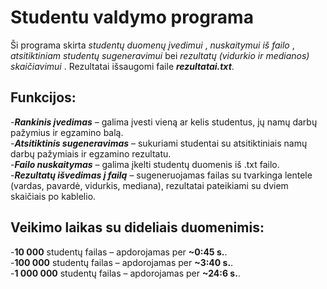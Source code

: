 # Studentu valdymo programa
Ši programa skirta  *studentų duomenų įvedimui* ,  *nuskaitymui iš failo* ,  *atsitiktiniam studentų sugeneravimui*  bei  *rezultatų (vidurkio ir medianos) skaičiavimui* . Rezultatai išsaugomi faile ***rezultatai.txt***.

## Funkcijos:
-***Rankinis įvedimas*** – galima įvesti vieną ar kelis studentus, jų namų darbų pažymius ir egzamino balą.  
-***Atsitiktinis sugeneravimas*** – sukuriami studentai su atsitiktiniais namų darbų pažymiais ir egzamino rezultatu.  
-***Failo nuskaitymas*** – galima įkelti studentų duomenis iš .txt failo.  
-***Rezultatų išvedimas į failą*** – sugeneruojamas failas su tvarkinga lentele (vardas, pavardė, vidurkis, mediana), rezultatai pateikiami su dviem skaičiais po kablelio.

## Veikimo laikas su dideliais duomenimis:
-**10 000** studentų failas – apdorojamas per **~0:45 s.**.  
-**100 000** studentų failas – apdorojamas per **~3:40 s.**.  
-**1 000 000** studentų failas – apdorojamas per **~24:6 s.**.
